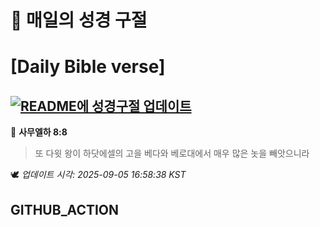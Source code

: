 # 🙏 매일의 성경 구절
# [Daily Bible verse]
## [![README에 성경구절 업데이트](https://github.com/DONGSUKA/first_test/actions/workflows/update-readme-bible.yml/badge.svg)](https://github.com/DONGSUKA/first_test/actions/workflows/update-readme-bible.yml)
<!-- START_BIBLE_VERSE -->
📖 **사무엘하 8:8**
> 또 다윗 왕이 하닷에셀의 고을 베다와 베로대에서 매우 많은 놋을 빼앗으니라

🕊️ _업데이트 시각: 2025-09-05 16:58:38 KST_
  <!-- END_BIBLE_VERSE -->
## GITHUB_ACTION
